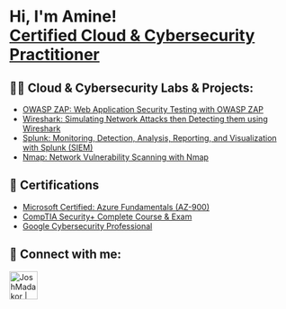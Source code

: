 <h1>Hi, I'm Amine! <br/><a  <a href="https://linkedin.com/in/mohamedelaminegherabi/">Certified Cloud & Cybersecurity Practitioner</a>

<h2>👨‍💻 Cloud & Cybersecurity Labs & Projects:</h2>

- [OWASP ZAP: Web Application Security Testing with OWASP ZAP](https://github.com/MohamedElAmineGherabi/Web-Application-Security-Testing-with-OWASP-ZAP)
- [Wireshark: Simulating Network Attacks then Detecting them using Wireshark](https://github.com/MohamedElAmineGherabi/Simulating-Network-Attacks-then-Detecting-them-using-Wireshark)
- [Splunk: Monitoring, Detection, Analysis, Reporting, and Visualization with Splunk (SIEM)](https://github.com/MohamedElAmineGherabi/Monitoring-and-Detection-with-Splunk)
- [Nmap: Network Vulnerability Scanning with Nmap](https://github.com/MohamedElAmineGherabi/Network-Vulnerability-Scanning-with-Nmap)

<h2>📜 Certifications</h2>

- [Microsoft Certified: Azure Fundamentals (AZ-900)](https://learn.microsoft.com/en-us/users/mohamedelaminegherabi-4608/credentials/18496b9ce0c10f3f?ref=https%3A%2F%2Fwww.linkedin.com%2F)
- [CompTIA Security+ Complete Course & Exam](https://www.udemy.com/certificate/UC-64a0ce58-78a6-4bdf-9298-ee148e8b049e/)
- [Google Cybersecurity Professional](https://coursera.org/share/c0eebc3ed1c73018433d0530b88685d6)
  

<h2> 🤳 Connect with me:</h2>

[<img align="left" alt="JoshMadakor | LinkedIn" width="50px" src="https://i.imgur.com/8YmD4pm.png" />][linkedin]

[linkedin]: https://linkedin.com/in/mohamedelaminegherabi

<!--
**joshmadakor1/joshmadakor1** is a ✨ _special_ ✨ repository because its `README.md` (this file) appears on your GitHub profile.

Here are some ideas to get you started:

- 🔭 I’m currently working on ...
- 🌱 I’m currently learning ...
- 👯 I’m looking to collaborate on ...
- 🤔 I’m looking for help with ...
- 💬 Ask me about ...
- 📫 How to reach me: ...
- 😄 Pronouns: ...
- ⚡ Fun fact: ...
-->
